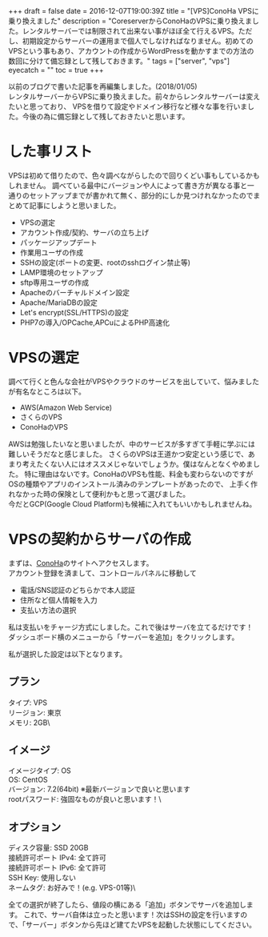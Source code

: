 +++
draft = false
date = 2016-12-07T19:00:39Z
title = "[VPS]ConoHa VPSに乗り換えました"
description = "CoreserverからConoHaのVPSに乗り換えました。レンタルサーバーでは制限されて出来ない事がほぼ全て行えるVPS。ただし、初期設定からサーバーの運用まで個人でしなければなりません。初めてのVPSという事もあり、アカウントの作成からWordPressを動かすまでの方法の数回に分けて備忘録として残しておきます。"
tags = ["server", "vps"]
eyecatch = ""
toc = true
+++

以前のブログで書いた記事を再編集しました。(2018/01/05)\
レンタルサーバーからVPSに乗り換えました。前々からレンタルサーバーは変えたいと思っており、
VPSを借りて設定やドメイン移行など様々な事を行いました。今後の為に備忘録として残しておきたいと思います。

# した事リスト
VPSは初めて借りたので、色々調べながらしたので回りくどい事もしているかもしれません。
調べている最中にバージョンや人によって書き方が異なる事と一通りのセットアップまでが書かれて無く、部分的にしか見つけれなかったのでまとめて記事にしようと思いました。

- VPSの選定
- アカウント作成/契約、サーバの立ち上げ
- パッケージアップデート
- 作業用ユーザの作成
- SSHの設定(ポートの変更、rootのsshログイン禁止等)
- LAMP環境のセットアップ
- sftp専用ユーザの作成
- Apacheのバーチャルドメイン設定
- Apache/MariaDBの設定
- Let's encrypt(SSL/HTTPS)の設定
- PHP7の導入/OPCache,APCuによるPHP高速化

# VPSの選定
調べて行くと色んな会社がVPSやクラウドのサービスを出していて、悩みましたが有名なところは以下。

- AWS(Amazon Web Service)
- さくらのVPS
- ConoHaのVPS

AWSは勉強したいなと思いましたが、中のサービスが多すぎて手軽に学ぶには難しいそうだなと感じました。
さくらのVPSは王道かつ安定という感じで、あまり考えたくない人にはオススメじゃないでしょうか。僕はなんとなくやめました。
特に理由はないです。ConoHaのVPSも性能、料金も変わらないのですがOSの種類やアプリのインストール済みのテンプレートがあったので、
上手く作れなかった時の保険として便利かもと思って選びました。\
今だとGCP(Google Cloud Platform)も候補に入れてもいいかもしれませんね。

# VPSの契約からサーバの作成
まずは、[ConoHa](https://www.conoha.jp/referral/?token=LzqWKoEVPLE9NxlhMZLBT_RTAnBxkAThfKmD8lDJirkrQsD0cYg-GD6)のサイトへアクセスします。\
アカウント登録を済まして、コントロールパネルに移動して

- 電話/SNS認証のどちらかで本人認証
- 住所など個人情報を入力
- 支払い方法の選択

私は支払いをチャージ方式にしました。これで後はサーバを立てるだけです！
ダッシュボード横のメニューから「サーバーを追加」をクリックします。

私が選択した設定は以下となります。

## プラン

タイプ: VPS\
リージョン: 東京\
メモリ: 2GB\

## イメージ

イメージタイプ: OS\
OS: CentOS\
バージョン: 7.2(64bit) ※最新バージョンで良いと思います\
rootパスワード: 強固なものが良いと思います！\

## オプション

ディスク容量: SSD 20GB\
接続許可ポート IPv4: 全て許可\
接続許可ポート IPv6: 全て許可\
SSH Key: 使用しない\
ネームタグ: お好みで！(e.g. VPS-01等)\

全ての選択が終了したら、値段の横にある「追加」ボタンでサーバを追加します。
これで、サーバ自体は立ったと思います！次はSSHの設定を行いますので、「サーバー」ボタンから先ほど建てたVPSを起動した状態にしてください。
